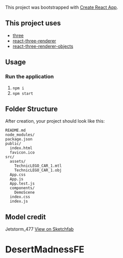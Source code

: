 This project was bootstrapped with [Create React App](https://github.com/facebookincubator/create-react-app).

## This project uses
- [three](https://www.npmjs.com/package/three)
- [react-three-renderer](https://www.npmjs.com/package/react-three-renderer)
- [react-three-renderer-objects](https://www.npmjs.com/package/react-three-renderer-objects)

## Usage

### Run the application

1. `npm i`
2. `npm start`

## Folder Structure

After creation, your project should look like this:

```
README.md
node_modules/
package.json
public/
  index.html
  favicon.ico
src/
  assets/
    TechnicLEGO_CAR_1.mtl
    TechnicLEGO_CAR_1.obj
  App.css
  App.js
  App.test.js
  components/
    DemoScene
  index.css
  index.js
```

## Model credit

Jetstorm_477 [View on Sketchfab](https://sketchfab.com/models/d7b3104b02304b96af51a1b904c5bc15)
# DesertMadnessFE
